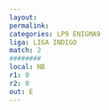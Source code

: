 ```yaml
---
layout: 
permalink: 
categories: LP9 ENIGMA9
liga: LIGA INDIGO
match: 2
########
local: NB
r1: 0
r2: 0
out: E
---
```

